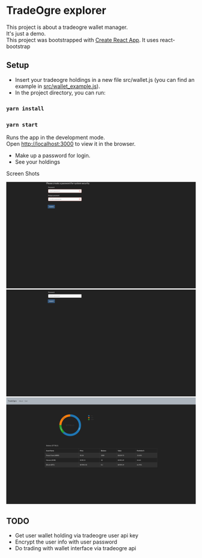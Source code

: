# TradeOgre explorer

This project is about a tradeogre wallet manager.\
It's just a demo.\
This project was bootstrapped with [Create React App](https://github.com/facebook/create-react-app).
It uses react-bootstrap

## Setup

- Insert your tradeogre holdings in a new file src/wallet.js (you can find an example in [src/wallet_example.js](src/wallet_example.js)).
- In the project directory, you can run:

### `yarn install`
### `yarn start`

Runs the app in the development mode.\
Open [http://localhost:3000](http://localhost:3000) to view it in the browser.

- Make up a password for login.
- See your holdings

Screen Shots

![Demo1](public/Demo1.png)
![Demo2](public/Demo2.png)
![Demo3](public/Demo3.png)

## TODO
- Get user wallet holding via tradeogre user api key
- Encrypt the user info with user password
- Do trading with wallet interface via tradeogre api



